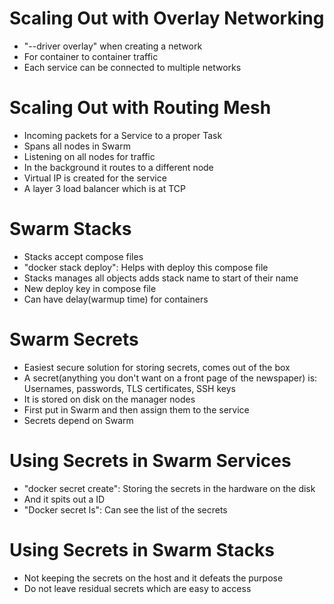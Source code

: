 # Scaling Out with Overlay Networking
- "--driver overlay" when creating a network 
- For container to container traffic 
- Each service can be connected to multiple networks

# Scaling Out with Routing Mesh
- Incoming packets for a Service to a proper Task
- Spans all nodes in Swarm 
- Listening on all nodes for traffic
- In the background it routes to a different node 
- Virtual IP is created for the service 
- A layer 3 load balancer which is at TCP

# Swarm Stacks
- Stacks accept compose files 
- "docker stack deploy": Helps with deploy this compose file
- Stacks manages all objects adds stack name to start of their name
- New deploy key in compose file
- Can have delay(warmup time) for containers

# Swarm Secrets
- Easiest secure solution for storing secrets, comes out of the box
- A secret(anything you don't want on a front page of the newspaper) is: Usernames, passwords, TLS certificates, SSH keys 
- It is stored on disk on the manager nodes 
- First put in Swarm and then assign them to the service
- Secrets depend on Swarm

# Using Secrets in Swarm Services
- "docker secret create": Storing the secrets in the hardware on the disk 
- And it spits out a ID 
- "Docker secret ls": Can see the list of the secrets 

# Using Secrets in Swarm Stacks
- Not keeping the secrets on the host and it defeats the purpose 
- Do not leave residual secrets which are easy to access 
